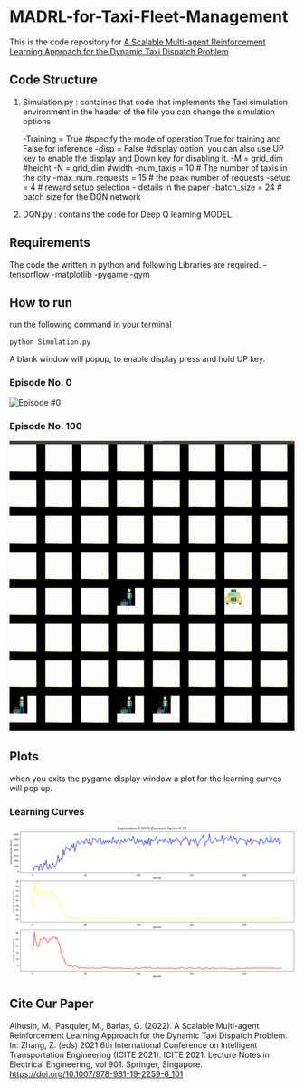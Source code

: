 # MADRL-for-Taxi-Fleet-Management

This is the code repository for [A Scalable Multi-agent Reinforcement Learning Approach for the Dynamic Taxi Dispatch Problem](https://link.springer.com/chapter/10.1007/978-981-19-2259-6_101)

## Code Structure 
1. Simulation.py : containes that code that implements the Taxi simulation environment in the header of the file you can change the simulation options 

	-Training = True #specify the mode of operation True for training and False for inference
	-disp = False #display option, you can also use UP key to enable the display and Down key for disabling it. 
	-M = grid_dim #height
	-N = grid_dim #width
	-num_taxis = 10 # The number of taxis in the city
	-max_num_requests = 15 # the peak number of requests
	-setup = 4 # reward setup selection - details in the paper
	-batch_size = 24 # batch size for the DQN network

2. DQN.py : contains the code for Deep Q learning MODEL. 


## Requirements 
The code the written in python and  following Libraries are required. 
	-tensorflow
	-matplotlib
	-pygame
	-gym


## How to run 
run the following command in your terminal 
```
python Simulation.py 
```
A blank window will popup, to enable display press and hold UP key.

### Episode No. 0
![Episode #0](https://github.com/mohd-alhussin/MADRL-for-Taxi-Fleet-Management/blob/main/Episode0_60fps.gif)



### Episode No. 100
![Episode #100](https://github.com/mohd-alhussin/MADRL-for-Taxi-Fleet-Management/blob/main/Episode100_60fps.gif)


## Plots  
when you exits the pygame display window a plot for the learning curves will pop up. 


### Learning Curves 
![](https://github.com/mohd-alhussin/MADRL-for-Taxi-Fleet-Management/blob/main/Learning_Curves.png)


## Cite Our Paper
Alhusin, M., Pasquier, M., Barlas, G. (2022). A Scalable Multi-agent Reinforcement Learning Approach for the Dynamic Taxi Dispatch Problem. In: Zhang, Z. (eds) 2021 6th International Conference on Intelligent Transportation Engineering (ICITE 2021). ICITE 2021. Lecture Notes in Electrical Engineering, vol 901. Springer, Singapore. https://doi.org/10.1007/978-981-19-2259-6_101

